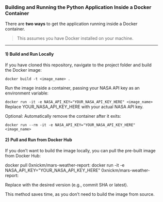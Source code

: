 ### Building and Running the Python Application Inside a Docker Container

There are **two ways** to get the application running inside a Docker container.

> This assumes you have Docker installed on your machine.

---

#### 1) Build and Run Locally

If you have cloned this repository, navigate to the project folder and build the Docker image:

`docker build -t <image_name> .`

Run the image inside a container, passing your NASA API key as an environment variable:

`docker run -it -e NASA_API_KEY="YOUR_NASA_API_KEY_HERE" <image_name>`
Replace YOUR_NASA_API_KEY_HERE with your actual NASA API key.

Optional: Automatically remove the container after it exits:

`docker run --rm -it -e NASA_API_KEY="YOUR_NASA_API_KEY_HERE" <image_name>`

#### 2) Pull and Run from Docker Hub

If you don’t want to build the image locally, you can pull the pre-built image from Docker Hub:

docker pull 0xnickm/mars-weather-report:<tag>
docker run -it -e NASA_API_KEY="YOUR_NASA_API_KEY_HERE" 0xnickm/mars-weather-report:<tag>

Replace <tag> with the desired version (e.g., commit SHA or latest).

This method saves time, as you don’t need to build the image from source.

